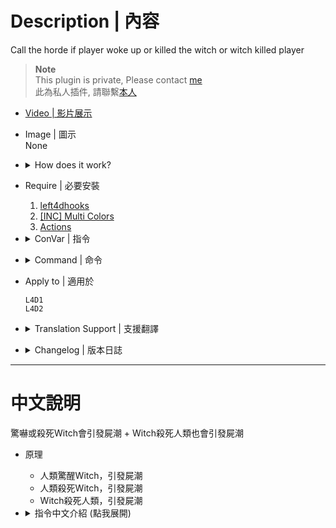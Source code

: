 # Description | 內容
Call the horde if player woke up or killed the witch or witch killed player

> __Note__ <br/>
This plugin is private, Please contact [me](https://github.com/fbef0102/Game-Private_Plugin#私人插件列表-private-plugins-list)<br/>
此為私人插件, 請聯繫[本人](https://github.com/fbef0102/Game-Private_Plugin#私人插件列表-private-plugins-list)

* [Video | 影片展示](https://youtu.be/ga-WG2FoEPs)

* Image | 圖示
<br/>None

* <details><summary>How does it work?</summary>

	* Call the horde if player woke up the witch.
	* Call the horde if player killed the witch.
	* Call the horde if witch killed the survivor.
</details>

* Require | 必要安裝
	1. [left4dhooks](https://forums.alliedmods.net/showthread.php?t=321696)
    2. [[INC] Multi Colors](https://github.com/fbef0102/L4D1_2-Plugins/releases/tag/Multi-Colors)
	3. [Actions](https://forums.alliedmods.net/showthread.php?t=336374)

* <details><summary>ConVar | 指令</summary>

	* cfg/sourcemod/l4d_witch_cry.cfg
		```php
		// 0=Plugin off, 1=Plugin on.
		l4d_witch_cry_enable "1"

		// Changes how message displays. (0: Disable, 1:In chat, 2: In Hint Box, 3: In center text)
		l4d_witch_cry_announce_type "1"

		// If 1, Call the horde if player woke up the witch.
		l4d_witch_cry_alart_enable "1"

		// Chance to call the horde if player woke up the witch. [1~100]%
		l4d_witch_cry_alart_chance "100"

		// Time delay to call the horde after player woke up the witch and witch is still alive. (0=Instantly call horde)
		l4d_witch_cry_alart_horde_time "3.0"

		// How many hordes to call if player woke up the witch
		l4d_witch_cry_alart_horde_mob "1"

		// If 1, Call the horde if player killed the witch.
		l4d_witch_cry_death_enable "1"

		// Chance to call the horde if player killed the witch. [1~100]%
		l4d_witch_cry_death_chance "100"

		// Time delay to call the horde after player killed the witch. (0=Instantly call horde)
		l4d_witch_cry_death_horde_time "2.0"

		// How many hordes to call if player killed the witch
		l4d_witch_cry_death_horde_mob "1"

		// If 1, Call the horde if witch killed the survivor.
		l4d_witch_cry_kill_enable "1"

		// Chance to call the horde if witch killed the survivor. [1~100]%
		l4d_witch_cry_kill_chance "50"

		// Time delay to call the horde after witch killed the survivor. (0=Instantly call horde)
		l4d_witch_cry_kill_time "2.0"

		// How many hordes to call if witch killed the survivor
		l4d_witch_cry_kill_mob "1"
		```
</details>

* <details><summary>Command | 命令</summary>

	None
</details>

* Apply to | 適用於
	```
	L4D1
	L4D2
	```

* <details><summary>Translation Support | 支援翻譯</summary>

	```
	English
	繁體中文
	简体中文
	```
</details>

* <details><summary>Changelog | 版本日誌</summary>

    * v1.4 (2023-9-21)
      * Add Probability

    * v1.3 (2023-8-6)
      * Call the horde if witch killed the survivor.
      * Update Translation

	* 1.2 (2023-5-28)
		* Require Optional extension: Actions

	* 1.1 (2023-5-28)
		* Use ```z_spawn mob auto``` instead of L4D_ForcePanicEvent()

	* 1.0 (2023-4-11)
		* Initial Release
</details>

- - - -
# 中文說明
驚嚇或殺死Witch會引發屍潮 + Witch殺死人類也會引發屍潮

* 原理
	* 人類驚醒Witch，引發屍潮
	* 人類殺死Witch，引發屍潮
	* Witch殺死人類，引發屍潮

* <details><summary>指令中文介紹 (點我展開)</summary>

	* cfg/sourcemod/l4d_witch_cry.cfg
		```php
		// 0=插件啟動, 1=插件關閉.
		l4d_witch_cry_enable "1"

		// 訊息顯示的位置. (0: 關閉, 1: 聊天窗, 2: 螢幕下方黑底白字窗, 3: 螢幕正中間)
		l4d_witch_cry_announce_type "1"

		// 為1時，Witch被驚醒時呼叫屍潮
		l4d_witch_cry_alart_enable "1"

		// Witch被驚醒時呼叫屍潮的機率 [1~100]%
		l4d_witch_cry_alart_chance "100"

		// 驚醒Witch 3秒後如果Witch還活著則呼叫屍潮. (0=不等秒數直接呼叫屍潮)
		l4d_witch_cry_alart_horde_time "3.0"

		// Witch被驚醒時呼叫的屍潮數量
		l4d_witch_cry_alart_horde_mob "1"

		// 為1時，Witch被殺死時呼叫屍潮
		l4d_witch_cry_death_enable "1"

		// Witch被殺死時呼叫屍潮的機率 [1~100]%
		l4d_witch_cry_death_chance "100"

		// Witch被殺死 2秒後呼叫屍潮. (0=不等秒數直接呼叫屍潮)
		l4d_witch_cry_death_horde_time "2.0"

		// Witch被殺死時呼叫的屍潮數量
		l4d_witch_cry_death_horde_mob "1"

		// 為1時，Witch殺死倖存者時呼叫屍潮
		l4d_witch_cry_kill_enable "1"

		// Witch殺死倖存者時呼叫屍潮的機率 [1~100]%
		l4d_witch_cry_kill_chance "50"

		// Witch殺死倖存者 2秒後呼叫屍潮. (0=不等秒數直接呼叫屍潮)
		l4d_witch_cry_kill_time "2.0"

		// Witch殺死倖存者時呼叫的屍潮數量
		l4d_witch_cry_kill_mob "1"
		```
</details>